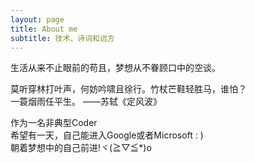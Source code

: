 ```yaml
---
layout: page
title: About me
subtitle: 技术、诗词和远方
---
```


生活从来不止眼前的苟且，梦想从不眷顾口中的空谈。    
    
莫听穿林打叶声，何妨吟啸且徐行。竹杖芒鞋轻胜马，谁怕？    
一蓑烟雨任平生。       ——苏轼《定风波》     
     
作为一名非典型Coder     
希望有一天，自己能进入Google或者Microsoft  : )       
朝着梦想中的自己前进!ヾ(≧▽≦*)o



